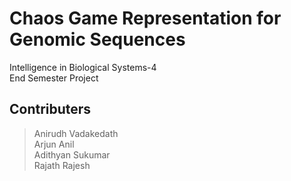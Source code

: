 # Chaos Game Representation for Genomic Sequences
Intelligence in Biological Systems-4  
End Semester Project

## Contributers
> Anirudh Vadakedath  
> Arjun Anil  
> Adithyan Sukumar  
> Rajath Rajesh  
